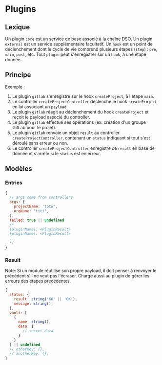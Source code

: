 # Plugins

## Lexique

Un plugin `core` est un service de base associé à la chaîne DSO.
Un plugin `external` est un service supplémentaire facultatif.
Un `hook` est un point de déclenchement dont le cycle de vie comprend plusieurs étapes (`step`) : `pre`, `main`, `post`, etc.
Tout `plugin` peut s'enregistrer sur un `hook`, à une étape donnée.

## Principe

Exemple :

1. Le plugin `gitlab` s'enregistre sur le hook `createProject`, à l'étape `main`.
2. Le controller `createProjectController` déclenche le hook `createProject` en lui associant un `payload`.
3. Le plugin `gitlab` réagit au déclenchement du hook `createProject` et reçoit le payload associé du controller.
4. Le plugin `gitlab` effectue ses opérations (ex: création d'un groupe GitLab pour le projet).
5. Le plugin `gitlab` renvoie un objet `result` au controller `createProjectController`, contenant un `status` indiquant si tout s'est déroulé sans erreur ou non.
6. Le controller `createProjectController` enregistre ce `result` en base de donnée et s'arrête si le `status` est en erreur.

## Modèles

### Entries

```js
{
  // args come from controllers
  args: {
    projectName: 'toto',
    orgName: 'titi',
  },
  failed: true || undefined
  /*
  [pluginName]: <PluginResult>
  [pluginName]: <PluginResult>
  ...
  */
}
```

### Result

Note: Si un module réutilise son propre payload, il doit penser à renvoyer le précédent s'il ne veut pas l'écraser. Charge aussi au plugin de gérer les erreurs des étapes précédentes.

```js
{
  status: {
    result: string('KO' || 'OK'),
    message: string(),
  },
  vault: [
    {
      name: string(),
      data: {
        // secret data
      }
    }
  ] || undefined
  // otherKey: {},
  // anotherKey: {},
}
```
